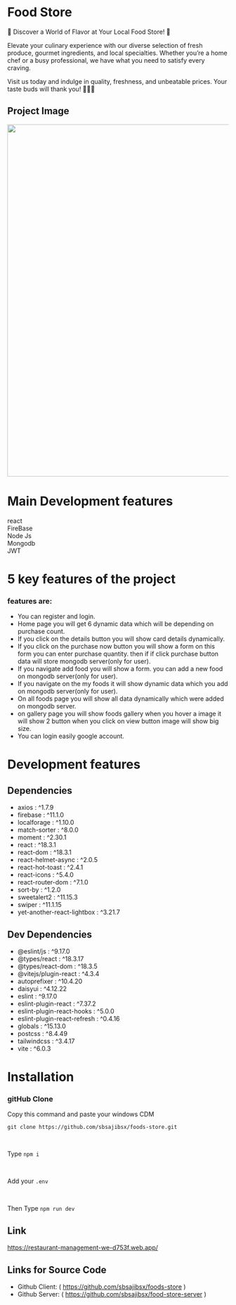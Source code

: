 # Food Store

🌟 Discover a World of Flavor at Your Local Food Store! 🌟

Elevate your culinary experience with our diverse selection of fresh produce, gourmet ingredients, and local specialties. Whether you’re a home chef or a busy professional, we have what you need to satisfy every craving.

Visit us today and indulge in quality, freshness, and unbeatable prices. Your taste buds will thank you! 🍏🧀🍴

## Project Image

<img src="https://i.ibb.co.com/S3RRXYd/Screenshot-2025-01-04-203618.png" width="800" />

# Main Development features

react
<br>
FireBase
<br>
Node Js
<br>
Mongodb
<br>
JWT

# 5 key features of the project

### features are:

- You can register and login.
- Home page you will get 6 dynamic data which will be depending on purchase count.
- If you click on the details button you will show card details dynamically.
- If you click on the purchase now button you will show a form on this form you can enter purchase quantity. then if if click purchase button data will store mongodb server(only for user).
- If you navigate add food you will show a form. you can add a new food on mongodb server(only for user).
- If you navigate on the my foods it will show dynamic data which you add on mongodb server(only for user).
- On all foods page you will show all data dynamically which were added on mongodb server.
- on gallery page you will show foods gallery when you hover a image it will show 2 button when you click on view button image will show big size.
- You can login easily google account.

# Development features

## Dependencies

- axios : ^1.7.9
- firebase : ^11.1.0
- localforage : ^1.10.0
- match-sorter : ^8.0.0
- moment : ^2.30.1
- react : ^18.3.1
- react-dom : ^18.3.1
- react-helmet-async : ^2.0.5
- react-hot-toast : ^2.4.1
- react-icons : ^5.4.0
- react-router-dom : ^7.1.0
- sort-by : ^1.2.0
- sweetalert2 : ^11.15.3
- swiper : ^11.1.15
- yet-another-react-lightbox : ^3.21.7

## Dev Dependencies

- @eslint/js : ^9.17.0
- @types/react : ^18.3.17
- @types/react-dom : ^18.3.5
- @vitejs/plugin-react : ^4.3.4
- autoprefixer : ^10.4.20
- daisyui : ^4.12.22
- eslint : ^9.17.0
- eslint-plugin-react : ^7.37.2
- eslint-plugin-react-hooks : ^5.0.0
- eslint-plugin-react-refresh : ^0.4.16
- globals : ^15.13.0
- postcss : ^8.4.49
- tailwindcss : ^3.4.17
- vite : ^6.0.3

# Installation

### gitHub Clone

Copy this command and paste your windows CDM

```
git clone https://github.com/sbsajibsx/foods-store.git

```

<br>

Type `npm i`

<br>

Add your `.env`

<br>

Then Type `npm run dev`

## Link

https://restaurant-management-we-d753f.web.app/

## Links for Source Code

- Github Client: ( https://github.com/sbsajibsx/foods-store )
- Github Server: ( https://github.com/sbsajibsx/food-store-server )

